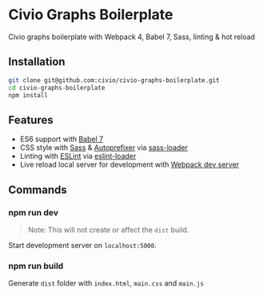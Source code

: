 # Civio Graphs Boilerplate

Civio graphs boilerplate with Webpack 4, Babel 7, Sass, linting & hot reload

## Installation

```bash
git clone git@github.com:civio/civio-graphs-boilerplate.git
cd civio-graphs-boilerplate
npm install
```

## Features

- ES6 support with [Babel 7](https://babeljs.io/)
- CSS style with [Sass](https://sass-lang.com/) & [Autoprefixer](https://github.com/postcss/autoprefixer) via [sass-loader](https://github.com/webpack-contrib/sass-loader)
- Linting with [ESLint](https://eslint.org/) via [eslint-loader](https://github.com/webpack-contrib/eslint-loader)
- Live reload local server for development with [Webpack dev server](https://github.com/webpack/webpack-dev-server) 

## Commands

### npm run dev

> Note: This will not create or affect the `dist` build.

Start development server on `localhost:5000`.

### npm run build

Generate `dist` folder with `index.html`, `main.css` and `main.js` 
